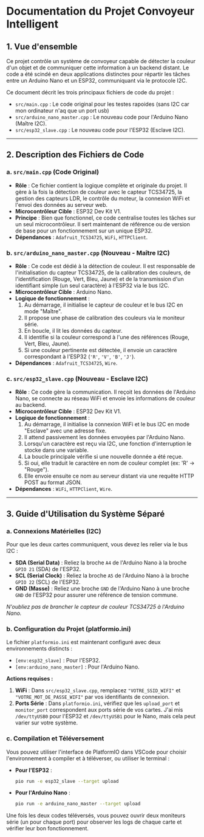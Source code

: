 # Documentation du Projet Convoyeur Intelligent

## 1. Vue d'ensemble

Ce projet contrôle un système de convoyeur capable de détecter la couleur d'un objet et de communiquer cette information à un backend distant. Le code a été scindé en deux applications distinctes pour répartir les tâches entre un Arduino Nano et un ESP32, communiquant via le protocole I2C.

Ce document décrit les trois principaux fichiers de code du projet :
- `src/main.cpp` : Le code original pour les testes rapoides (sans I2C car mon ordinateur n'aq que un port usb)
- `src/arduino_nano_master.cpp` : Le nouveau code pour l'Arduino Nano (Maître I2C).
- `src/esp32_slave.cpp` : Le nouveau code pour l'ESP32 (Esclave I2C).

---

## 2. Description des Fichiers de Code

### a. `src/main.cpp` (Code Original)

- **Rôle** : Ce fichier contient la logique complète et originale du projet. Il gère à la fois la détection de couleur avec le capteur TCS34725, la gestion des capteurs LDR, le contrôle du moteur, la connexion WiFi et l'envoi des données au serveur web.
- **Microcontrôleur Cible** : ESP32 Dev Kit V1.
- **Principe** : Bien que fonctionnel, ce code centralise toutes les tâches sur un seul microcontrôleur. Il sert maintenant de référence ou de version de base pour un fonctionnement sur un unique ESP32.
- **Dépendances** : `Adafruit_TCS34725`, `WiFi`, `HTTPClient`.

### b. `src/arduino_nano_master.cpp` (Nouveau - Maître I2C)

- **Rôle** : Ce code est dédié à la détection de couleur. Il est responsable de l'initialisation du capteur TCS34725, de la calibration des couleurs, de l'identification (Rouge, Vert, Bleu, Jaune) et de la transmission d'un identifiant simple (un seul caractère) à l'ESP32 via le bus I2C.
- **Microcontrôleur Cible** : Arduino Nano.
- **Logique de fonctionnement** :
  1.  Au démarrage, il initialise le capteur de couleur et le bus I2C en mode "Maître".
  2.  Il propose une phase de calibration des couleurs via le moniteur série.
  3.  En boucle, il lit les données du capteur.
  4.  Il identifie si la couleur correspond à l'une des références (Rouge, Vert, Bleu, Jaune).
  5.  Si une couleur pertinente est détectée, il envoie un caractère correspondant à l'ESP32 (`'R'`, `'V'`, `'B'`, `'J'`).
- **Dépendances** : `Adafruit_TCS34725`, `Wire`.

### c. `src/esp32_slave.cpp` (Nouveau - Esclave I2C)

- **Rôle** : Ce code gère la communication. Il reçoit les données de l'Arduino Nano, se connecte au réseau WiFi et envoie les informations de couleur au backend.
- **Microcontrôleur Cible** : ESP32 Dev Kit V1.
- **Logique de fonctionnement** :
  1.  Au démarrage, il initialise la connexion WiFi et le bus I2C en mode "Esclave" avec une adresse fixe.
  2.  Il attend passivement les données envoyées par l'Arduino Nano.
  3.  Lorsqu'un caractère est reçu via I2C, une fonction d'interruption le stocke dans une variable.
  4.  La boucle principale vérifie si une nouvelle donnée a été reçue.
  5.  Si oui, elle traduit le caractère en nom de couleur complet (ex: 'R' -> "Rouge").
  6.  Elle envoie ensuite ce nom au serveur distant via une requête HTTP POST au format JSON.
- **Dépendances** : `WiFi`, `HTTPClient`, `Wire`.

---

## 3. Guide d'Utilisation du Système Séparé

### a. Connexions Matérielles (I2C)

Pour que les deux cartes communiquent, vous devez les relier via le bus I2C :

- **SDA (Serial Data)** : Reliez la broche `A4` de l'Arduino Nano à la broche `GPIO 21` (SDA) de l'ESP32.
- **SCL (Serial Clock)** : Reliez la broche `A5` de l'Arduino Nano à la broche `GPIO 22` (SCL) de l'ESP32.
- **GND (Masse)** : Reliez une broche `GND` de l'Arduino Nano à une broche `GND` de l'ESP32 pour assurer une référence de tension commune.

*N'oubliez pas de brancher le capteur de couleur TCS34725 à l'Arduino Nano.* 

### b. Configuration du Projet (platformio.ini)

Le fichier `platformio.ini` est maintenant configuré avec deux environnements distincts :

- `[env:esp32_slave]` : Pour l'ESP32.
- `[env:arduino_nano_master]` : Pour l'Arduino Nano.

**Actions requises :**
1.  **WiFi** : Dans `src/esp32_slave.cpp`, remplacez `"VOTRE_SSID_WIFI"` et `"VOTRE_MOT_DE_PASSE_WIFI"` par vos identifiants de connexion.
2.  **Ports Série** : Dans `platformio.ini`, vérifiez que les `upload_port` et `monitor_port` correspondent aux ports série de vos cartes. J'ai mis `/dev/ttyUSB0` pour l'ESP32 et `/dev/ttyUSB1` pour le Nano, mais cela peut varier sur votre système.

### c. Compilation et Téléversement

Vous pouvez utiliser l'interface de PlatformIO dans VSCode pour choisir l'environnement à compiler et à téléverser, ou utiliser le terminal :

- **Pour l'ESP32** :
  ```bash
  pio run -e esp32_slave --target upload
  ```

- **Pour l'Arduino Nano** :
  ```bash
  pio run -e arduino_nano_master --target upload
  ```

Une fois les deux codes téléversés, vous pouvez ouvrir deux moniteurs série (un pour chaque port) pour observer les logs de chaque carte et vérifier leur bon fonctionnement.
